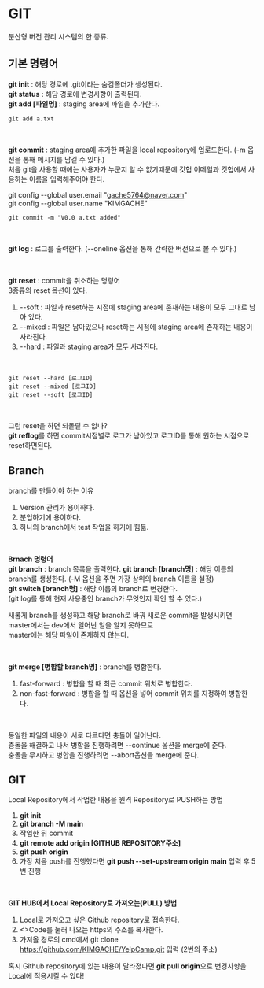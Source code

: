 # GIT

분산형 버전 관리 시스템의 한 종류. <br>

## 기본 명령어

**git init** : 해당 경로에 .git이라는 숨김폴더가 생성된다. <br>
**git status** : 해당 경로에 변경사항이 출력된다. <br>
**git add [파일명]** : staging area에 파일을 추가한다. <br>
```
git add a.txt
```
<br>

**git commit** : staging area에 추가한 파일을 local repository에 업로드한다. (-m 옵션을 통해 메시지를 남길 수 있다.) <br>
처음 git을 사용할 때에는 사용자가 누군지 알 수 없기때문에 깃헙 이메일과 깃헙에서 사용하는 이름을 입력해주어야 한다. <br>

git config --global user.email "gache5764@naver.com" <br>
git config --global user.name "KIMGACHE” <br>

```
git commit -m "V0.0 a.txt added"
```
<br>

**git log** : 로그를 출력한다. (--oneline 옵션을 통해 간략한 버전으로 볼 수 있다.)

<br>

**git reset** : commit을 취소하는 명령어 <br>
3종류의 reset 옵션이 있다. <br>
1. --soft : 파일과 reset하는 시점에 staging area에 존재하는 내용이 모두 그대로 남아 있다.
2. --mixed : 파일은 남아있으나 reset하는 시점에 staging area에 존재하는 내용이 사라진다.
3. --hard : 파일과 staging area가 모두 사라진다.
<br>

```
git reset --hard [로그ID]
git reset --mixed [로그ID]
git reset --soft [로그ID]
```
<br>

그럼 reset을 하면 되돌릴 수 없나? <br>
**git reflog**를 하면 commit시점별로 로그가 남아있고 로그ID를 통해 원하는 시점으로 reset하면된다.
<br>

## Branch

branch를 만들어야 하는 이유
1. Version 관리가 용이하다.
2. 분업하기에 용이하다.
3. 하나의 branch에서 test 작업을 하기에 힘듦.
<br>

**Brnach 명령어** <br>
**git branch** : branch 목록을 출력한다.
**git branch [branch명]** : 해당 이름의 branch를 생성한다. (-M 옵션을 주면 가장 상위의 branch 이름을 설정) <br>
**git switch [branch명]** : 해당 이름의 branch로 변경한다. <br>
(git log를 통해 현재 사용중인 branch가 무엇인지 확인 할 수 있다.) <br>

새롭게 branch를 생성하고 해당 branch로 바꿔 새로운 commit을 발생시키면 master에서는 dev에서 일어난 일을 알지 못하므로 <br>
master에는 해당 파일이 존재하지 않는다.<br>

<br>

**git merge [병합할 branch명]** : branch를 병합한다.
1. fast-forward : 병합을 할 때 최근 commit 위치로 병합한다.
2. non-fast-forward : 병합을 할 때 옵션을 넣어 commit 위치를 지정하여 병합한다.

<br>

동일한 파일의 내용이 서로 다르다면 충돌이 일어난다. <br>
충돌을 해결하고 나서 병합을 진행하려면 --continue 옵션을 merge에 준다. <br>
충돌을 무시하고 병합을 진행하려면 --abort옵션을 merge에 준다. <br>

## GIT
Local Repository에서 작업한 내용을 원격 Repository로 PUSH하는 방법 <br>
1. **git init**
2. **git branch -M main**
3. 작업한 뒤 commit
4. **git remote add origin [GITHUB REPOSITORY주소]**
5. **git push origin**
6. 가장 처음 push를 진행했다면 **git push --set-upstream origin main** 입력 후 5번 진행

<br>

**GIT HUB에서 Local Repository로 가져오는(PULL) 방법** <br>
1. Local로 가져오고 싶은 Github repository로 접속한다.
2. <>Code를 눌러 나오는 https의 주소를 복사한다.
3. 가져올 경로의 cmd에서 git clone https://github.com/KIMGACHE/YelpCamp.git 입력 (2번의 주소)

혹시 Github repository에 있는 내용이 달라졌다면 **git pull origin**으로 변경사항을 Local에 적용시킬 수 있다!

